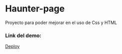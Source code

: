 # Haunter-page

Proyecto para poder mejorar en el uso de Css y HTML 

### Link del demo:

[Deploy](https://arenasagustin.github.io/haunter-page/)